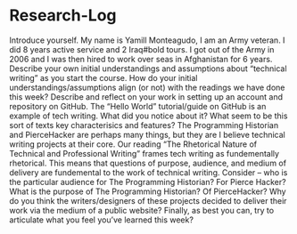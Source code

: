 # Research-Log
Introduce yourself. My name is Yamill Monteagudo, I am an Army veteran. I did 8 years active service and 2 Iraq#bold tours. I got out of the Army in 2006 and I was then hired to work over seas in Afghanistan for 6 years.
Describe your own initial understandings and assumptions about “technical writing” as you start the course. How do your initial understandings/assumptions align (or not) with the readings we have done this week?
Describe and reflect on your work in setting up an account and repository on GitHub. The “Hello World” tutorial/guide on GitHub is an example of tech writing. What did you notice about it? What seem to be this sort of texts key characterisics and features?
The Programming Historian and PierceHacker are perhaps many things, but they are I believe technical writing projects at their core. Our reading “The Rhetorical Nature of Technical and Professional Writing” frames tech writing as fundementally rhetorical. This means that questions of purpose, audience, and medium of delivery are fundemental to the work of technical writing. Consider – who is the particular audience for The Programming Historian? For Pierce Hacker? What is the purpose of The Programming Historian? Of PierceHacker? Why do you think the writers/designers of these projects decided to deliver their work via the medium of a public website?
Finally, as best you can, try to articulate what you feel you’ve learned this week?
